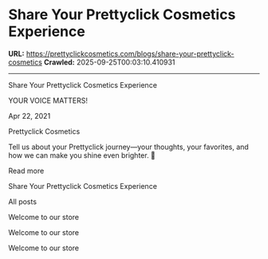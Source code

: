 # Share Your Prettyclick Cosmetics Experience

**URL:** https://prettyclickcosmetics.com/blogs/share-your-prettyclick-cosmetics
**Crawled:** 2025-09-25T00:03:10.410931

---

Share Your Prettyclick Cosmetics Experience

YOUR VOICE MATTERS!

Apr 22, 2021

Prettyclick Cosmetics

Tell us about your Prettyclick journey—your thoughts, your favorites, and how we can make you shine even brighter. 🌸

Read more

Share Your Prettyclick Cosmetics Experience

All posts

Welcome to our store

Welcome to our store

Welcome to our store